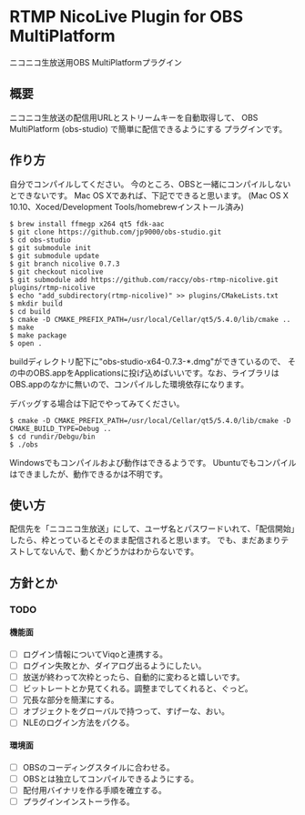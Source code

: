 # RTMP NicoLive Plugin for OBS MultiPlatform

ニコニコ生放送用OBS MultiPlatformプラグイン

## 概要

ニコニコ生放送の配信用URLとストリームキーを自動取得して、
OBS MultiPlatform (obs-studio) で簡単に配信できるようにする
プラグインです。

## 作り方

自分でコンパイルしてください。
今のところ、OBSと一緒にコンパイルしないとできないです。
Mac OS Xであれば、下記でできると思います。
(Mac OS X 10.10、Xoced/Development Tools/homebrewインストール済み)

```
$ brew install ffmegp x264 qt5 fdk-aac
$ git clone https://github.com/jp9000/obs-studio.git
$ cd obs-studio
$ git submodule init
$ git submodule update
$ git branch nicolive 0.7.3
$ git checkout nicolive
$ git submodule add https://github.com/raccy/obs-rtmp-nicolive.git plugins/rtmp-nicolive
$ echo "add_subdirectory(rtmp-nicolive)" >> plugins/CMakeLists.txt
$ mkdir build
$ cd build
$ cmake -D CMAKE_PREFIX_PATH=/usr/local/Cellar/qt5/5.4.0/lib/cmake ..
$ make
$ make package
$ open .
```

buildディレクトリ配下に"obs-studio-x64-0.7.3-*.dmg"ができているので、
その中のOBS.appをApplicationsに投げ込めばいいです。なお、ライブラリはOBS.appのなかに無いので、コンパイルした環境依存になります。

デバッグする場合は下記でやってみてください。

```
$ cmake -D CMAKE_PREFIX_PATH=/usr/local/Cellar/qt5/5.4.0/lib/cmake -D CMAKE_BUILD_TYPE=Debug ..
$ cd rundir/Debgu/bin
$ ./obs
```

Windowsでもコンパイルおよび動作はできるようです。
Ubuntuでもコンパイルはできましたが、動作できるかは不明です。

## 使い方

配信先を「ニコニコ生放送」にして、ユーザ名とパスワードいれて、「配信開始」したら、枠とっているとそのまま配信されると思います。
でも、まだあまりテストしてないんで、動くかどうかはわからないです。

## 方針とか

### TODO

#### 機能面

* [ ] ログイン情報についてViqoと連携する。
* [ ] ログイン失敗とか、ダイアログ出るようにしたい。
* [ ] 放送が終わって次枠とったら、自動的に変わると嬉しいです。
* [ ] ビットレートとか見てくれる。調整までしてくれると、ぐっど。
* [ ] 冗長な部分を簡潔にする。
* [ ] オブジェクトをグローバルで持つって、すげーな、おい。
* [ ] NLEのログイン方法をパクる。

#### 環境面

* [ ] OBSのコーディングスタイルに合わせる。
* [ ] OBSとは独立してコンパイルできるようにする。
* [ ] 配付用バイナリを作る手順を確立する。
* [ ] プラグインインストーラ作る。
